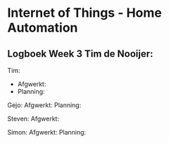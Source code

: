 # Internet of Things - Home Automation

## Logboek Week 3 Tim de Nooijer: 

Tim:
- Afgwerkt:
- Planning:

Gejo:
Afgwerkt:
Planning:

Steven:
Afgwerkt:

Simon:
Afgwerkt:
Planning:

